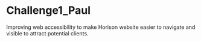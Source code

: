 # Challenge1_Paul
Improving web accessibility to make Horison website easier to navigate and visible to attract potential clients.
